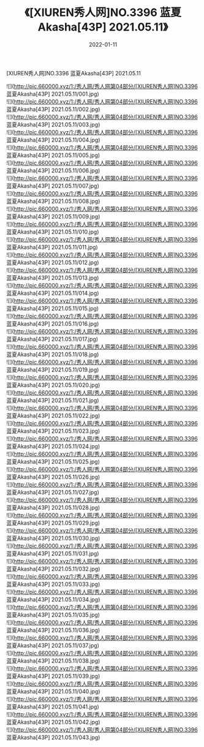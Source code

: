 ﻿---
layout: post
title:  《[XIUREN秀人网]NO.3396 蓝夏Akasha[43P] 2021.05.11》
date:   2022-01-11
img: http://pic.660000.xyz/1:/秀人网/秀人网第04部分/[XIUREN秀人网]NO.3396 蓝夏Akasha[43P] 2021.05.11/000.jpg
categories: [美女, 清纯, 唯美]
---

[XIUREN秀人网]NO.3396 蓝夏Akasha[43P] 2021.05.11

 ![](http://pic.660000.xyz/1:/秀人网/秀人网第04部分/[XIUREN秀人网]NO.3396 蓝夏Akasha[43P] 2021.05.11/001.jpg) <br>![](http://pic.660000.xyz/1:/秀人网/秀人网第04部分/[XIUREN秀人网]NO.3396 蓝夏Akasha[43P] 2021.05.11/002.jpg) <br>![](http://pic.660000.xyz/1:/秀人网/秀人网第04部分/[XIUREN秀人网]NO.3396 蓝夏Akasha[43P] 2021.05.11/003.jpg) <br>![](http://pic.660000.xyz/1:/秀人网/秀人网第04部分/[XIUREN秀人网]NO.3396 蓝夏Akasha[43P] 2021.05.11/004.jpg) <br>![](http://pic.660000.xyz/1:/秀人网/秀人网第04部分/[XIUREN秀人网]NO.3396 蓝夏Akasha[43P] 2021.05.11/005.jpg) <br>![](http://pic.660000.xyz/1:/秀人网/秀人网第04部分/[XIUREN秀人网]NO.3396 蓝夏Akasha[43P] 2021.05.11/006.jpg) <br>![](http://pic.660000.xyz/1:/秀人网/秀人网第04部分/[XIUREN秀人网]NO.3396 蓝夏Akasha[43P] 2021.05.11/007.jpg) <br>![](http://pic.660000.xyz/1:/秀人网/秀人网第04部分/[XIUREN秀人网]NO.3396 蓝夏Akasha[43P] 2021.05.11/008.jpg) <br>![](http://pic.660000.xyz/1:/秀人网/秀人网第04部分/[XIUREN秀人网]NO.3396 蓝夏Akasha[43P] 2021.05.11/009.jpg) <br>![](http://pic.660000.xyz/1:/秀人网/秀人网第04部分/[XIUREN秀人网]NO.3396 蓝夏Akasha[43P] 2021.05.11/010.jpg) <br>![](http://pic.660000.xyz/1:/秀人网/秀人网第04部分/[XIUREN秀人网]NO.3396 蓝夏Akasha[43P] 2021.05.11/011.jpg) <br>![](http://pic.660000.xyz/1:/秀人网/秀人网第04部分/[XIUREN秀人网]NO.3396 蓝夏Akasha[43P] 2021.05.11/012.jpg) <br>![](http://pic.660000.xyz/1:/秀人网/秀人网第04部分/[XIUREN秀人网]NO.3396 蓝夏Akasha[43P] 2021.05.11/013.jpg) <br>![](http://pic.660000.xyz/1:/秀人网/秀人网第04部分/[XIUREN秀人网]NO.3396 蓝夏Akasha[43P] 2021.05.11/014.jpg) <br>![](http://pic.660000.xyz/1:/秀人网/秀人网第04部分/[XIUREN秀人网]NO.3396 蓝夏Akasha[43P] 2021.05.11/015.jpg) <br>![](http://pic.660000.xyz/1:/秀人网/秀人网第04部分/[XIUREN秀人网]NO.3396 蓝夏Akasha[43P] 2021.05.11/016.jpg) <br>![](http://pic.660000.xyz/1:/秀人网/秀人网第04部分/[XIUREN秀人网]NO.3396 蓝夏Akasha[43P] 2021.05.11/017.jpg) <br>![](http://pic.660000.xyz/1:/秀人网/秀人网第04部分/[XIUREN秀人网]NO.3396 蓝夏Akasha[43P] 2021.05.11/018.jpg) <br>![](http://pic.660000.xyz/1:/秀人网/秀人网第04部分/[XIUREN秀人网]NO.3396 蓝夏Akasha[43P] 2021.05.11/019.jpg) <br>![](http://pic.660000.xyz/1:/秀人网/秀人网第04部分/[XIUREN秀人网]NO.3396 蓝夏Akasha[43P] 2021.05.11/020.jpg) <br>![](http://pic.660000.xyz/1:/秀人网/秀人网第04部分/[XIUREN秀人网]NO.3396 蓝夏Akasha[43P] 2021.05.11/021.jpg) <br>![](http://pic.660000.xyz/1:/秀人网/秀人网第04部分/[XIUREN秀人网]NO.3396 蓝夏Akasha[43P] 2021.05.11/022.jpg) <br>![](http://pic.660000.xyz/1:/秀人网/秀人网第04部分/[XIUREN秀人网]NO.3396 蓝夏Akasha[43P] 2021.05.11/023.jpg) <br>![](http://pic.660000.xyz/1:/秀人网/秀人网第04部分/[XIUREN秀人网]NO.3396 蓝夏Akasha[43P] 2021.05.11/024.jpg) <br>![](http://pic.660000.xyz/1:/秀人网/秀人网第04部分/[XIUREN秀人网]NO.3396 蓝夏Akasha[43P] 2021.05.11/025.jpg) <br>![](http://pic.660000.xyz/1:/秀人网/秀人网第04部分/[XIUREN秀人网]NO.3396 蓝夏Akasha[43P] 2021.05.11/026.jpg) <br>![](http://pic.660000.xyz/1:/秀人网/秀人网第04部分/[XIUREN秀人网]NO.3396 蓝夏Akasha[43P] 2021.05.11/027.jpg) <br>![](http://pic.660000.xyz/1:/秀人网/秀人网第04部分/[XIUREN秀人网]NO.3396 蓝夏Akasha[43P] 2021.05.11/028.jpg) <br>![](http://pic.660000.xyz/1:/秀人网/秀人网第04部分/[XIUREN秀人网]NO.3396 蓝夏Akasha[43P] 2021.05.11/029.jpg) <br>![](http://pic.660000.xyz/1:/秀人网/秀人网第04部分/[XIUREN秀人网]NO.3396 蓝夏Akasha[43P] 2021.05.11/030.jpg) <br>![](http://pic.660000.xyz/1:/秀人网/秀人网第04部分/[XIUREN秀人网]NO.3396 蓝夏Akasha[43P] 2021.05.11/031.jpg) <br>![](http://pic.660000.xyz/1:/秀人网/秀人网第04部分/[XIUREN秀人网]NO.3396 蓝夏Akasha[43P] 2021.05.11/032.jpg) <br>![](http://pic.660000.xyz/1:/秀人网/秀人网第04部分/[XIUREN秀人网]NO.3396 蓝夏Akasha[43P] 2021.05.11/033.jpg) <br>![](http://pic.660000.xyz/1:/秀人网/秀人网第04部分/[XIUREN秀人网]NO.3396 蓝夏Akasha[43P] 2021.05.11/034.jpg) <br>![](http://pic.660000.xyz/1:/秀人网/秀人网第04部分/[XIUREN秀人网]NO.3396 蓝夏Akasha[43P] 2021.05.11/035.jpg) <br>![](http://pic.660000.xyz/1:/秀人网/秀人网第04部分/[XIUREN秀人网]NO.3396 蓝夏Akasha[43P] 2021.05.11/036.jpg) <br>![](http://pic.660000.xyz/1:/秀人网/秀人网第04部分/[XIUREN秀人网]NO.3396 蓝夏Akasha[43P] 2021.05.11/037.jpg) <br>![](http://pic.660000.xyz/1:/秀人网/秀人网第04部分/[XIUREN秀人网]NO.3396 蓝夏Akasha[43P] 2021.05.11/038.jpg) <br>![](http://pic.660000.xyz/1:/秀人网/秀人网第04部分/[XIUREN秀人网]NO.3396 蓝夏Akasha[43P] 2021.05.11/039.jpg) <br>![](http://pic.660000.xyz/1:/秀人网/秀人网第04部分/[XIUREN秀人网]NO.3396 蓝夏Akasha[43P] 2021.05.11/040.jpg) <br>![](http://pic.660000.xyz/1:/秀人网/秀人网第04部分/[XIUREN秀人网]NO.3396 蓝夏Akasha[43P] 2021.05.11/041.jpg) <br>![](http://pic.660000.xyz/1:/秀人网/秀人网第04部分/[XIUREN秀人网]NO.3396 蓝夏Akasha[43P] 2021.05.11/042.jpg) <br>![](http://pic.660000.xyz/1:/秀人网/秀人网第04部分/[XIUREN秀人网]NO.3396 蓝夏Akasha[43P] 2021.05.11/043.jpg) <br>